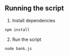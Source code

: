 ## Running the script
1. Install dependencies
```bash
npm install
```
2. Run the script
```bash
node bank.js
```